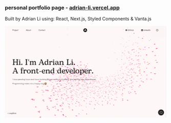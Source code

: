 ### personal portfolio page - <a href="https://adrian-li.vercel.app">adrian-li.vercel.app</a>

Built by Adrian Li using: React, Next.js, Styled Components & Vanta.js

![Image of portfolio Landing Page](https://github.com/Halmesn/portfolio-v1/blob/main/public/images/brand/home.gif)
